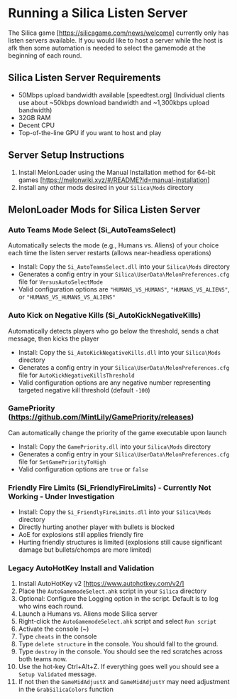 # Running a Silica Listen Server
The Silica game [https://silicagame.com/news/welcome] currently only has listen servers available. If you would like to host a server while the host is afk then some automation is needed to select the gamemode at the beginning of each round.

## Silica Listen Server Requirements
- 50Mbps upload bandwidth available [speedtest.org] (Individual clients use about ~50kbps download bandwidth and ~1,300kbps upload bandwidth)
- 32GB RAM
- Decent CPU
- Top-of-the-line GPU if you want to host and play

## Server Setup Instructions
1. Install MelonLoader using the Manual Installation method for 64-bit games [https://melonwiki.xyz/#/README?id=manual-installation]
2. Install any other mods desired in your `Silica\Mods` directory

## MelonLoader Mods for Silica Listen Server
### Auto Teams Mode Select (Si_AutoTeamsSelect)
Automatically selects the mode (e.g., Humans vs. Aliens) of your choice each time the listen server restarts (allows near-headless operations)
- Install: Copy the `Si_AutoTeamsSelect.dll` into your `Silica\Mods` directory
- Generates a config entry in your `Silica\UserData\MelonPreferences.cfg` file for `VersusAutoSelectMode`
- Valid configuration options are `"HUMANS_VS_HUMANS"`, `"HUMANS_VS_ALIENS"`, or `"HUMANS_VS_HUMANS_VS_ALIENS"`

### Auto Kick on Negative Kills (Si_AutoKickNegativeKills)
Automatically detects players who go below the threshold, sends a chat message, then kicks the player
- Install: Copy the `Si_AutoKickNegativeKills.dll` into your `Silica\Mods` directory
- Generates a config entry in your `Silica\UserData\MelonPreferences.cfg` file for `AutoKickNegativeKillsThreshold`
- Valid configuration options are any negative number representing targeted negative kill threshold (default `-100`)

### GamePriority (https://github.com/MintLily/GamePriority/releases)
Can automatically change the priority of the game executable upon launch
- Install: Copy the `GamePriority.dll` into your `Silica\Mods` directory
- Generates a config entry in your `Silica\UserData\MelonPreferences.cfg` file for `SetGamePriorityToHigh`
- Valid configuration options are `true` or `false`

### Friendly Fire Limits (Si_FriendlyFireLimits) - Currently Not Working - Under Investigation
- Install: Copy the `Si_FriendlyFireLimits.dll` into your `Silica\Mods` directory
- Directly hurting another player with bullets is blocked
- AoE for explosions still applies friendly fire
- Hurting friendly structures is limited (explosions still cause significant damage but bullets/chomps are more limited)

### Legacy AutoHotKey Install and Validation
1. Install AutoHotKey v2 [https://www.autohotkey.com/v2/]
2. Place the `AutoGamemodeSelect.ahk` script in your `Silica` directory
3. Optional: Configure the Logging option in the script. Default is to log who wins each round.
4. Launch a Humans vs. Aliens mode Silica server
5. Right-click the `AutoGamemodeSelect.ahk` script and select `Run script`
6. Activate the console (~)
7. Type `cheats` in the console
8. Type `delete structure` in the console. You should fall to the ground.
9. Type `destroy` in the console. You should see the red scratches across both teams now.
10. Use the hot-key Ctrl+Alt+Z. If everything goes well you should see a `Setup Validated` message.
11. If not then the `GameMidAdjustX` and `GameMidAdjustY` may need adjustment in the `GrabSilicaColors` function
